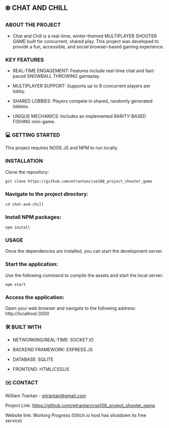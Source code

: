 ## ❄️ CHAT AND CHILL
### ABOUT THE PROJECT
- Chat and Chill is a real-time, winter-themed MULTIPLAYER SHOOTER GAME built for concurrent, shared play. This project was developed to provide a fun, accessible, and social browser-based gaming experience.

### KEY FEATURES
- REAL-TIME ENGAGEMENT: Features include real-time chat and fast-paced SNOWBALL THROWING gameplay.

- MULTIPLAYER SUPPORT: Supports up to 8 concurrent players per lobby.

- SHARED LOBBIES: Players compete in shared, randomly generated lobbies.

- UNIQUE MECHANICS: Includes an implemented RARITY-BASED FISHING mini-game.

### 💻 GETTING STARTED
This project requires NODE.JS and NPM to run locally.

### INSTALLATION
Clone the repository:
   
    git clone https://github.com/wtrantan/cse108_project_shooter_game
    

### Navigate to the project directory:
    
    cd chat-and-chill
    
### Install NPM packages:
    
    npm install
    
### USAGE
 Once the dependencies are installed, you can start the development server.

### Start the application:
Use the following command to compile the assets and start the local server:
 
    npm start


### Access the application:
Open your web browser and navigate to the following address:
    http://localhost:3000

### 🛠 BUILT WITH
- NETWORKING/REAL-TIME: SOCKET.IO

- BACKEND FRAMEWORK: EXPRESS.JS

- DATABASE: SQLITE

- FRONTEND: HTML/CSS/JS



### ✉️ CONTACT
William Trantan - wtrantan@gmail.com

Project Link: https://github.com/wtrantan/cse108_project_shooter_game

Website link: Working Progress (Glitch.io host has shutdown its free service)

